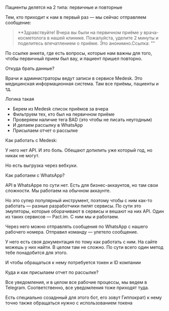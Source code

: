 Пациенты делятся на 2 типа: первичные и повторные

Тем, кто приходит к нам в первый раз — мы сейчас отправляем сообщение:

> **Здравствуйте! Вчера вы были на первичном приёме у врача-косметолога в нашей клинике. Пожалуйста, уделите 2 минуты и поделитесь впечатлением о приёме. Это анонимно.Ссылка: ""


По ссылке анкета, где есть вопросы, которые нам важны для того, чтобы первичный прием был вау, и пациент пришел повторно.


Откуда брать данные?

Врачи и администраторы ведут записи в сервисе Medesk. Это медицинская информационная система. Там все приёмы, пациенты и тд.

Логика такая

- Берем из Medesk список приёмов за вчера
- Фильтруем тех, кто был на первичном приёме
- Проверяем наличие тега BAD (это чтобы не писать неугодным)
- И делаем рассылку в WhatsApp
- Присылаем отчет о рассылке



Как работать с Medesk:

У него нет API. И это боль. Обещают допилить уже который год, но никак не могут.

Но есть выгрузка через вебхуки. 



Как работаем с WhatsApp?

API в WhatsAppe по сути нет. Есть для бизнес-аккаунтов, но там свои сложности. Мы работаем на обычном аккаунте.

Но это супер популярный инструмент, поэтому чтобы с ним как-то работать — разные разработчики пилят сервисы. По сути это эмуляторы, которые оборачивают в сервисы и вешают на них API. Один из таких сервисов — Pact.im. С ним мы и работаем. 

Через него можно отправлять сообщения по WhatsApp с нашего рабочего номера. Отправил команду — улетело сообщение. 

У него есть своя документация по тому как работать с ним. На сайте можешь у них найти. В целом там не сложно. По сути всего один метод тебе понадобится для этого. 

И чтобы обращаться к нему потребуется токен и ID компании



Куда и как присылаем отчет по рассылке?

Все уведомления, и в целом все рабочие процессы, мы ведем в Telegram. Соответственно, все уведомления тоже приходят туда. 

Есть специально созаднный для этого бот, его зовут Гиппократ) к нему точно также обращаться нужно с использованием токена
